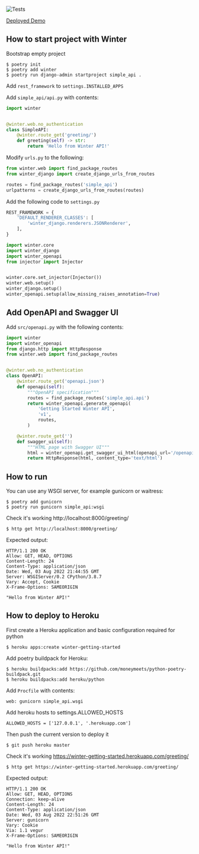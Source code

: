 ![Tests](https://github.com/WinterFramework/winter-getting-started/actions/workflows/test.yml/badge.svg?event=push)

[Deployed Demo](https://getting-started.winter-framework.org/)

How to start project with Winter
--------------------------------
Bootstrap empty project
```shell
$ poetry init
$ poetry add winter
$ poetry run django-admin startproject simple_api .
```

Add `rest_framework` to `settings.INSTALLED_APPS`

Add `simple_api/api.py` with contents:
```python
import winter


@winter.web.no_authentication
class SimpleAPI:
    @winter.route_get('greeting/')
    def greeting(self) -> str:
        return 'Hello from Winter API!'
```

Modify `urls.py` to the following:
```python
from winter.web import find_package_routes
from winter_django import create_django_urls_from_routes

routes = find_package_routes('simple_api')
urlpatterns = create_django_urls_from_routes(routes)

```

Add the following code to `settings.py`
```python
REST_FRAMEWORK = {
    'DEFAULT_RENDERER_CLASSES': [
        'winter_django.renderers.JSONRenderer',
    ],
}

import winter.core
import winter_django
import winter_openapi
from injector import Injector


winter.core.set_injector(Injector())
winter.web.setup()
winter_django.setup()
winter_openapi.setup(allow_missing_raises_annotation=True)
```

Add OpenAPI and Swagger UI
--------------------------

Add `src/openapi.py` with the following contents:
```python
import winter
import winter_openapi
from django.http import HttpResponse
from winter.web import find_package_routes


@winter.web.no_authentication
class OpenAPI:
    @winter.route_get('openapi.json')
    def openapi(self):
        """OpenAPI specification"""
        routes = find_package_routes('simple_api.api')
        return winter_openapi.generate_openapi(
            'Getting Started Winter API',
            'v1',
            routes,
        )

    @winter.route_get('')
    def swagger_ui(self):
        """HTML page with Swagger UI"""
        html = winter_openapi.get_swagger_ui_html(openapi_url='/openapi.json')
        return HttpResponse(html, content_type='text/html')

```

How to run
----------

You can use any WSGI server, for example gunicorn or waitress:

```shell
$ poetry add gunicorn
$ poetry run gunicorn simple_api:wsgi
```

Check it's working http://localhost:8000/greeting/

```shell
$ http get http://localhost:8000/greeting/
```

Expected output:
```
HTTP/1.1 200 OK
Allow: GET, HEAD, OPTIONS
Content-Length: 24
Content-Type: application/json
Date: Wed, 03 Aug 2022 21:44:55 GMT
Server: WSGIServer/0.2 CPython/3.8.7
Vary: Accept, Cookie
X-Frame-Options: SAMEORIGIN

"Hello from Winter API!"
```

How to deploy to Heroku
-----------------------
First create a Heroku application and basic configuration required for python

```shell
$ heroku apps:create winter-getting-started
```

Add poetry buildpack for Heroku:
```shell
$ heroku buildpacks:add https://github.com/moneymeets/python-poetry-buildpack.git
$ heroku buildpacks:add heroku/python
```

Add `Procfile` with contents:
```
web: gunicorn simple_api.wsgi
```

Add heroku hosts to settings.ALLOWED_HOSTS
```
ALLOWED_HOSTS = ['127.0.0.1', '.herokuapp.com']
```

Then push the current version to deploy it

```shell
$ git push heroku master
```

Check it's working https://winter-getting-started.herokuapp.com/greeting/
```shell
$ http get https://winter-getting-started.herokuapp.com/greeting/
```

Expected output:
```
HTTP/1.1 200 OK 
Allow: GET, HEAD, OPTIONS
Connection: keep-alive
Content-Length: 24
Content-Type: application/json
Date: Wed, 03 Aug 2022 22:51:26 GMT
Server: gunicorn
Vary: Cookie
Via: 1.1 vegur
X-Frame-Options: SAMEORIGIN

"Hello from Winter API!"
```
